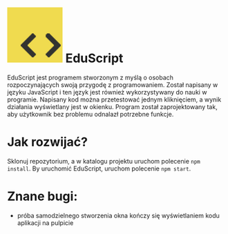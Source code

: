 # ![EduScript logo](https://github.com/sokoloowski/eduscript/raw/master/favicon.png) EduScript

EduScript jest programem stworzonym z myślą o osobach rozpoczynających swoją przygodę z programowaniem. Został napisany w języku JavaScript i ten język jest również wykorzystywany do nauki w programie. Napisany kod można przetestować jednym kliknięciem, a wynik działania wyświetlany jest w okienku. Program został zaprojektowany tak, aby użytkownik bez problemu odnalazł potrzebne funkcje.

# Jak rozwijać?

Sklonuj repozytorium, a w katalogu projektu uruchom polecenie `npm install`. By uruchomić EduScript, uruchom polecenie `npm start`.

# Znane bugi:

-   próba samodzielnego stworzenia okna kończy się wyświetlaniem kodu aplikacji na pulpicie
